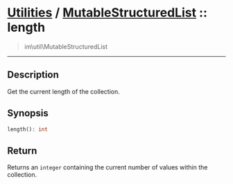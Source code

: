 # [Utilities](util.md) / [MutableStructuredList](util-MutableStructuredList.md) :: length
 > im\util\MutableStructuredList
____

## Description
Get the current length of the collection.

## Synopsis
```php
length(): int
```

## Return
Returns an `integer` containing the current number of
values within the collection.
